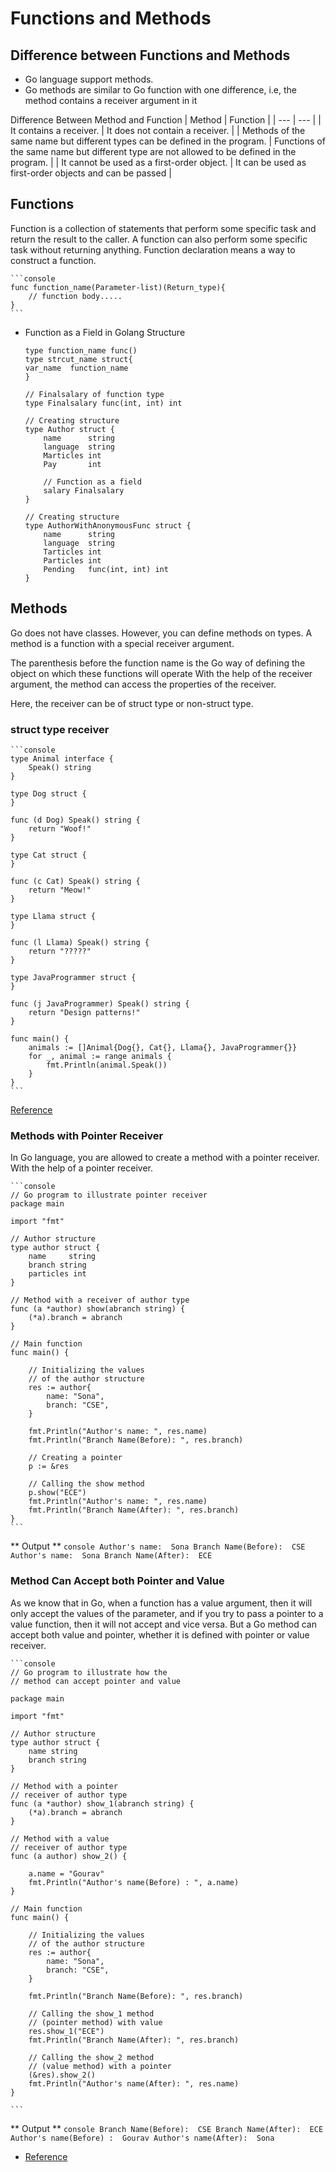 # Functions and Methods

## Difference between Functions and Methods

* Go language support methods.
* Go methods are similar to Go function with one difference, i.e, the method contains a receiver argument in it

Difference Between Method and Function
| Method | Function |
| --- | --- |
| It contains a receiver.	 | It does not contain a receiver. |
| Methods of the same name but different types can be defined in the program. | Functions of the same name but different type are not allowed to be defined in the program. |
| It cannot be used as a first-order object.	 | It can be used as first-order objects and can be passed |


## Functions
Function is a collection of statements that perform some specific task and return the result to the caller. A function can also perform some specific task without returning anything. Function declaration means a way to construct a function.

    ```console
    func function_name(Parameter-list)(Return_type){
        // function body.....
    }
    ```

* Function as a Field in Golang Structure

    ```console
    type function_name func()
    type strcut_name struct{
    var_name  function_name
    }
    ```

    ```console
    // Finalsalary of function type
    type Finalsalary func(int, int) int

    // Creating structure
    type Author struct {
        name      string
        language  string
        Marticles int
        Pay       int

        // Function as a field
        salary Finalsalary
    }

    // Creating structure
    type AuthorWithAnonymousFunc struct {
        name      string
        language  string
        Tarticles int
        Particles int
        Pending   func(int, int) int
    }
    ```

## Methods

Go does not have classes. However, you can define methods on types.
A method is a function with a special receiver argument.

The parenthesis before the function name is the Go way of defining the object on which these functions will operate
With the help of the receiver argument, the method can access the properties of the receiver. 

Here, the receiver can be of struct type or non-struct type.

### struct type receiver

    ```console
    type Animal interface {
        Speak() string
    }

    type Dog struct {
    }

    func (d Dog) Speak() string {
        return "Woof!"
    }

    type Cat struct {
    }

    func (c Cat) Speak() string {
        return "Meow!"
    }

    type Llama struct {
    }

    func (l Llama) Speak() string {
        return "?????"
    }

    type JavaProgrammer struct {
    }

    func (j JavaProgrammer) Speak() string {
        return "Design patterns!"
    }

    func main() {
        animals := []Animal{Dog{}, Cat{}, Llama{}, JavaProgrammer{}}
        for _, animal := range animals {
            fmt.Println(animal.Speak())
        }
    }
    ```

[Reference](https://jordanorelli.com/post/32665860244/how-to-use-interfaces-in-go)
### Methods with Pointer Receiver

In Go language, you are allowed to create a method with a pointer receiver. With the help of a pointer receiver.

    ```console
    // Go program to illustrate pointer receiver
    package main

    import "fmt"

    // Author structure
    type author struct {
        name	 string
        branch string
        particles int
    }

    // Method with a receiver of author type
    func (a *author) show(abranch string) {
        (*a).branch = abranch
    }

    // Main function
    func main() {

        // Initializing the values
        // of the author structure
        res := author{
            name: "Sona",
            branch: "CSE",
        }

        fmt.Println("Author's name: ", res.name)
        fmt.Println("Branch Name(Before): ", res.branch)

        // Creating a pointer
        p := &res

        // Calling the show method
        p.show("ECE")
        fmt.Println("Author's name: ", res.name)
        fmt.Println("Branch Name(After): ", res.branch)
    }
    ```

** Output **
    ```console
    Author's name:  Sona
    Branch Name(Before):  CSE
    Author's name:  Sona
    Branch Name(After):  ECE
    ```

### Method Can Accept both Pointer and Value
As we know that in Go, when a function has a value argument, then it will only accept the values of the parameter, and if you try to pass a pointer to a value function, then it will not accept and vice versa. But a Go method can accept both value and pointer, whether it is defined with pointer or value receiver.

    ```console
    // Go program to illustrate how the
    // method can accept pointer and value

    package main

    import "fmt"

    // Author structure
    type author struct {
        name string
        branch string
    }

    // Method with a pointer
    // receiver of author type
    func (a *author) show_1(abranch string) {
        (*a).branch = abranch
    }

    // Method with a value
    // receiver of author type
    func (a author) show_2() {

        a.name = "Gourav"
        fmt.Println("Author's name(Before) : ", a.name)
    }

    // Main function
    func main() {

        // Initializing the values
        // of the author structure
        res := author{
            name: "Sona",
            branch: "CSE",
        }

        fmt.Println("Branch Name(Before): ", res.branch)

        // Calling the show_1 method
        // (pointer method) with value
        res.show_1("ECE")
        fmt.Println("Branch Name(After): ", res.branch)

        // Calling the show_2 method
        // (value method) with a pointer
        (&res).show_2()
        fmt.Println("Author's name(After): ", res.name)
    }

    ```

** Output **
    ```console
    Branch Name(Before):  CSE
    Branch Name(After):  ECE
    Author's name(Before) :  Gourav
    Author's name(After):  Sona
    ```

* [Reference](https://www.geeksforgeeks.org/methods-in-golang/)

